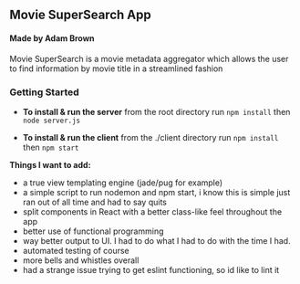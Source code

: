 ## Movie SuperSearch App
#### Made by Adam Brown

Movie SuperSearch is a movie metadata aggregator which allows the user to find information by movie title in a streamlined fashion

### Getting Started

* **To install & run the server**
from the root directory run 
`npm install`
then
`node server.js`

* **To install & run the client**
from the ./client directory run
`npm install`
then
`npm start`

**Things I want to add:**
* a true view templating engine (jade/pug for example)
* a simple script to run nodemon and npm start, i know this is simple just ran out of all time and had to say quits
* split components in React with a better class-like feel throughout the app
* better use of functional programming
* way better output to UI.  I had to do what I had to do with the time I had.
* automated testing of course
* more bells and whistles overall
* had a strange issue trying to get eslint functioning, so id like to lint it

